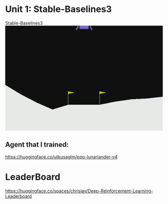 # Unit 1: Stable-Baselines3

Stable-Baselines3
<img src="assets/img/LunarLander.gif" alt="LunarLander"/>

## Agent that I trained:
https://huggingface.co/utkusaglm/ppo-lunarlander-v4
# LeaderBoard
https://huggingface.co/spaces/chrisjay/Deep-Reinforcement-Learning-Leaderboard